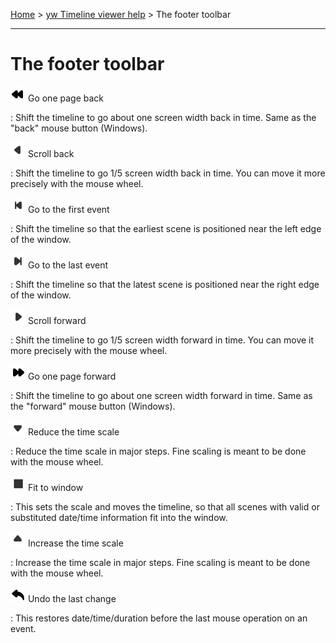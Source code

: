 [Home](..) > [yw Timeline viewer help](index.md) > The footer toolbar

---

# The footer toolbar

![rewindLeft](images/rewindLeft.png) Go one page back

:   Shift the timeline to go about one screen width back in time. Same
    as the "back" mouse button (Windows).

![arrowLeft](images/arrowLeft.png) Scroll back

:   Shift the timeline to go 1/5 screen width back in time. You can move
    it more precisely with the mouse wheel.

![goToFirst](images/goToFirst.png) Go to the first event

:   Shift the timeline so that the earliest scene is positioned near the
    left edge of the window.

![goToLast](images/goToLast.png) Go to the last event

:   Shift the timeline so that the latest scene is positioned near the
    right edge of the window.

![arrowRight](images/arrowRight.png) Scroll forward

:   Shift the timeline to go 1/5 screen width forward in time. You can
    move it more precisely with the mouse wheel.

![rewindRight](images/rewindRight.png) Go one page forward

:   Shift the timeline to go about one screen width forward in time.
    Same as the "forward" mouse button (Windows).

![arrowDown](images/arrowDown.png) Reduce the time scale

:   Reduce the time scale in major steps. Fine scaling is meant to be
    done with the mouse wheel.

![fitToWindow](images/fitToWindow.png) Fit to window

:   This sets the scale and moves the timeline, so that all scenes
    with valid or substituted date/time information fit into the window.

![arrowUp](images/arrowUp.png) Increase the time scale

:   Increase the time scale in major steps. Fine scaling is meant to be
    done with the mouse wheel.

![undo](images/undo.png) Undo the last change

:   This restores date/time/duration before the last mouse operation on
    an event.

